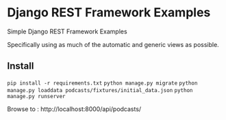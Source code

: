 # Django REST Framework Examples
Simple Django REST Framework Examples

Specifically using as much of the automatic and generic views as possible.

## Install

`pip install -r requirements.txt`
`python manage.py migrate`
`python manage.py loaddata podcasts/fixtures/initial_data.json`
`python manage.py runserver`

Browse to : http://localhost:8000/api/podcasts/

